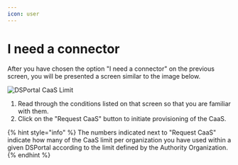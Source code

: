 ```yaml
---
icon: user
---
```


# I need a connector

After you have chosen the option "I need a connector" on the previous screen, you will be presented a screen similar to the image below.

![DSPortal CaaS Limit](https://github.com/user-attachments/assets/afc67ed9-dc73-4eef-8986-71c3d93e7a88)

1. Read through the conditions listed on that screen so that you are familiar with them.
2. Click on the "Request CaaS" button to initiate provisioning of the CaaS.

{% hint style="info" %} The numbers indicated next to "Request CaaS" indicate how many of the CaaS limit per organization you have used within a given DSPortal according to the limit defined by the Authority Organization. {% endhint %}
